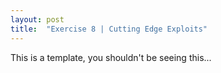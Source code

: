 ```yaml
---
layout: post
title:  "Exercise 8 | Cutting Edge Exploits"
---
```


This is a template, you shouldn't be seeing this...
